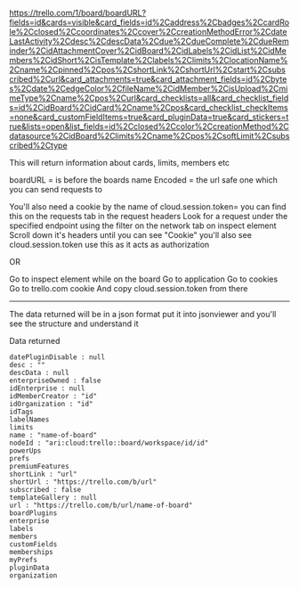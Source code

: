 
https://trello.com/1/board/boardURL?fields=id&cards=visible&card_fields=id%2Caddress%2Cbadges%2CcardRole%2Cclosed%2Ccoordinates%2Ccover%2CcreationMethodError%2CdateLastActivity%2Cdesc%2CdescData%2Cdue%2CdueComplete%2CdueReminder%2CidAttachmentCover%2CidBoard%2CidLabels%2CidList%2CidMembers%2CidShort%2CisTemplate%2Clabels%2Climits%2ClocationName%2Cname%2Cpinned%2Cpos%2CshortLink%2CshortUrl%2Cstart%2Csubscribed%2Curl&card_attachments=true&card_attachment_fields=id%2Cbytes%2Cdate%2CedgeColor%2CfileName%2CidMember%2CisUpload%2CmimeType%2Cname%2Cpos%2Curl&card_checklists=all&card_checklist_fields=id%2CidBoard%2CidCard%2Cname%2Cpos&card_checklist_checkItems=none&card_customFieldItems=true&card_pluginData=true&card_stickers=true&lists=open&list_fields=id%2Cclosed%2Ccolor%2CcreationMethod%2Cdatasource%2CidBoard%2Climits%2Cname%2Cpos%2CsoftLimit%2Csubscribed%2Ctype

This will return information about cards, limits, members etc

boardURL = is before the boards name
Encoded = the url safe one which you can send requests to

You'll also need a cookie by the name of cloud.session.token= you can find this on the requests tab in the request headers
Look for a request under the specified endpoint using the filter on the network tab on inspect element
Scroll down it's headers until you can see "Cookie" you'll also see cloud.session.token use this as it acts as authorization

OR

Go to inspect element while on the board
Go to application
Go to cookies
Go to trello.com cookie
And copy cloud.session.token from there

<hr>

The data returned will be in a json format put it into jsonviewer and you'll see the structure and understand it

Data returned

```
datePluginDisable : null
desc : ""
descData : null
enterpriseOwned : false
idEnterprise : null
idMemberCreator : "id"
idOrganization : "id"
idTags
labelNames
limits
name : "name-of-board"
nodeId : "ari:cloud:trello::board/workspace/id/id"
powerUps
prefs
premiumFeatures
shortLink : "url"
shortUrl : "https://trello.com/b/url"
subscribed : false
templateGallery : null
url : "https://trello.com/b/url/name-of-board"
boardPlugins
enterprise
labels
members
customFields
memberships
myPrefs
pluginData
organization
```
